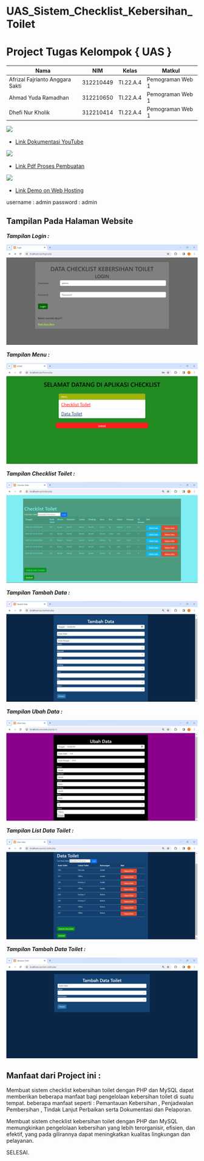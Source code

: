 # UAS_Sistem_Checklist_Kebersihan_Toilet

# Project Tugas Kelompok { UAS }

|**Nama**|**NIM**|**Kelas**|**Matkul**|
|----|---|-----|------|
|Afrizal Fajrianto Anggara Sakti|312210449|TI.22.A.4|Pemograman Web 1|
|Ahmad Yuda Ramadhan |312210650|TI.22.A.4|Pemograman Web 1|
|Dhefi Nur Kholik|312210414|TI.22.A.4|Pemograman Web 1|

<img src=https://download.logo.wine/logo/YouTube/YouTube-Logo.wine.png width="130px">

- [Link Dokumentasi YouTube](https://youtu.be/VCdGtTSFs0U)


<img src=https://images.bisnis.com/posts/2021/01/14/1342816/drive.jpg width="130px">


- [Link Pdf Proses Pembuatan](https://drive.google.com/file/d/1S_83qS0ysPIi5j-AecaYfxzh7zXH3Buf/view?usp=sharing)


<img src=https://res.cloudinary.com/practicaldev/image/fetch/s--ux15-5qy--/c_imagga_scale,f_auto,fl_progressive,h_1080,q_auto,w_1080/https://dev-to-uploads.s3.amazonaws.com/i/a12tj8n6facp0kt0xb0n.jpeg width="120px">

- [Link Demo on Web Hosting](https://afrizalfajriantoas.000webhostapp.com/)

username : admin
password : admin




## Tampilan Pada Halaman Website

***Tampilan Login :***

![](gambar/login.png)

***Tampilan Menu :***

![](gambar/menu.png)

***Tampilan Checklist Toilet :*** 

![](gambar/checklist%20toilet.png)

***Tampilan Tambah Data :*** 

![](gambar/tambah%20data.png)

***Tampilan Ubah Data :*** 

![](gambar/ubah%20data.png)

***Tampilan List Data Toilet :*** 

![](gambar/data%20toilet.png)

***Tampilan Tambah Data Toilet :*** 

![](gambar/tambah%20data%20toilet.png)



## Manfaat dari Project ini :

Membuat sistem checklist kebersihan toilet dengan PHP dan MySQL dapat memberikan beberapa manfaat bagi pengelolaan kebersihan toilet di suatu tempat. beberapa manfaat seperti : Pemantauan Kebersihan , Penjadwalan Pembersihan , Tindak Lanjut Perbaikan serta Dokumentasi dan Pelaporan.

Membuat sistem checklist kebersihan toilet dengan PHP dan MySQL memungkinkan pengelolaan kebersihan yang lebih terorganisir, efisien, dan efektif, yang pada gilirannya dapat meningkatkan kualitas lingkungan dan pelayanan.

SELESAI.